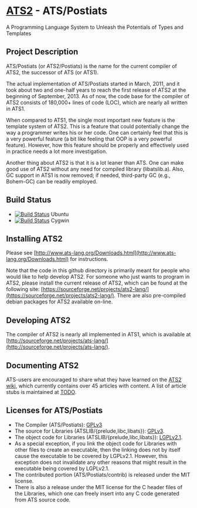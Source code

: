 # [ATS2](http://www.ats-lang.org/) - ATS/Postiats

A Programming Language System to Unleash the Potentials of Types
and Templates

## Project Description

ATS/Postiats (or ATS2/Postiats) is the name for the current compiler
of ATS2, the successor of ATS (or ATS1).

The actual implementation of ATS/Postiats started in March, 2011, and
it took about two and one-half years to reach the first release of
ATS2 at the beginning of September, 2013. As of now, the code base for
the compiler of ATS2 consists of 180,000+ lines of code (LOC), which
are nearly all written in ATS1.

When compared to ATS1, the single most important new feature is the
template system of ATS2. This is a feature that could potentially
change the way a programmer writes his or her code. One can certainly
feel that this is a very powerful feature (a bit like feeling that OOP
is a very powerful feature). However, how this feature should be properly
and effectively used in practice needs a lot more investigation.

Another thing about ATS2 is that it is a lot leaner than ATS. One can make
good use of ATS2 without any need for compiled library (libatslib.a). Also,
GC support in ATS1 is now removed; if needed, third-party GC (e.g.,
Bohem-GC) can be readily employed.

## Build Status

* [![Build Status](https://travis-ci.org/githwxi/ATS-Postiats.svg?branch=master)](https://travis-ci.org/githwxi/ATS-Postiats) Ubuntu
* [![Build Status](https://ci.appveyor.com/api/projects/status/github/githwxi/ats-postiats?branch=master&svg=true)](https://ci.appveyor.com/project/githwxi/ats-postiats/branch/master) Cygwin

## Installing ATS2

Please see
[http://www.ats-lang.org/Downloads.html](http://www.ats-lang.org/Downloads.html) for
instructions.

Note that the code in this github directory is primarily meant for people
who would like to help develop ATS2. For someone who just wants to program
in ATS2, please install the current release of ATS2, which can be found at
the following site:
[https://sourceforge.net/projects/ats2-lang/](https://sourceforge.net/projects/ats2-lang/).
There are also pre-compiled debian packages for ATS2 available on-line.

## Developing ATS2

The compiler of ATS2 is nearly all implemented in ATS1, which is available
at [http://sourceforge.net/projects/ats-lang/](http://sourceforge.net/projects/ats-lang/).

## Documenting ATS2

ATS-users are encouraged to share what they have learned on the
[ATS2 wiki](https://github.com/githwxi/ATS-Postiats/wiki), which currently
contains over 45 articles with content.  A list of article stubs is
maintained at [TODO](https://github.com/githwxi/ATS-Postiats/wiki/TODO).

## Licenses for ATS/Postiats

* The Compiler (ATS/Postiats):
  [GPLv3](https://github.com/githwxi/ATS-Postiats/blob/master/COPYING-gpl-3.0.txt)
* The source for Libraries (ATSLIB/{prelude,libc,libats}):
  [GPLv3](https://github.com/githwxi/ATS-Postiats/blob/master/COPYING-gpl-3.0.txt).
* The object code for Libraries (ATSLIB/{prelude,libc,libats}):
  [LGPLv2.1](https://github.com/githwxi/ATS-Postiats/blob/master/COPYING-lgpl-2.1.txt).
* As a special exception, if you link the object code for Libraries with other files
  to create an executable, then the linking does not by itself cause the executable to
  be covered by LGPLv2.1. However, this exception does not invalidate any other reasons
  that might result in the executable being covered by LGPLv2.1.
* The contributed portion (ATS/Postiats/contrib) is released under the MIT license.
* There is also a release under the MIT license for the C header files of the Libraries,
  which one can freely insert into any C code generated from ATS source code.
